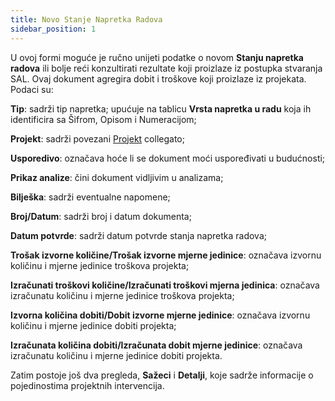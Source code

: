 ```yaml
---
title: Novo Stanje Napretka Radova
sidebar_position: 1
---
```


U ovoj formi moguće je ručno unijeti podatke o novom **Stanju napretka radova** ili bolje reći konzultirati rezultate koji proizlaze iz postupka stvaranja SAL. Ovaj dokument agregira dobit i troškove koji proizlaze iz projekata. Podaci su:

**Tip**: sadrži tip napretka; upućuje na tablicu **Vrsta napretka u radu** koja ih identificira sa Šifrom, Opisom i Numeracijom;

**Projekt**: sadrži povezani [Projekt](/docs/project-management/projects/search-projects-intro/) collegato;

**Usporedivo**: označava hoće li se dokument moći uspoređivati u budućnosti;

**Prikaz analize**: čini dokument vidljivim u analizama;

**Bilješka**: sadrži eventualne napomene;

**Broj/Datum**: sadrži broj i datum dokumenta;

**Datum potvrde**: sadrži datum potvrde stanja napretka radova;

**Trošak izvorne količine/Trošak izvorne mjerne jedinice**: označava izvornu količinu i mjerne jedinice troškova projekta;

**Izračunati troškovi količine/Izračunati troškovi mjerna jedinica**: označava izračunatu količinu i mjerne jedinice troškova projekta;

**Izvorna količina dobiti/Dobit izvorne mjerne jedinice**: označava izvornu količinu i mjerne jedinice dobiti projekta;

**Izračunata količina dobiti/Izračunata dobit mjerne jedinice**: označava izračunatu količinu i mjerne jedinice dobiti projekta.

Zatim postoje još dva pregleda, **Sažeci** i **Detalji**, koje sadrže informacije o pojedinostima projektnih intervencija.

